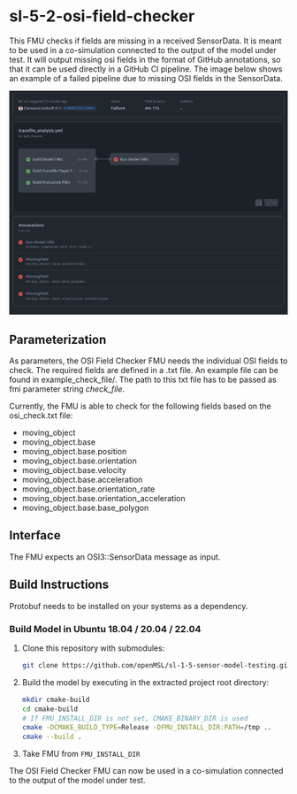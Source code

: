 # sl-5-2-osi-field-checker

This FMU checks if fields are missing in a received SensorData.
It is meant to be used in a co-simulation connected to the output of the model under test.
It will output missing osi fields in the format of GitHub annotations, so that it can be used directly in a GitHub CI pipeline.
The image below shows an example of a failed pipeline due to missing OSI fields in the SensorData.

<img src="doc/osi-field-checker-output.png" width="800"  alt="OSI Field Checker in CI Pipeline"/>

## Parameterization

As parameters, the OSI Field Checker FMU needs the individual OSI fields to check.
The required fields are defined in a .txt file.
An example file can be found in example_check_file/.
The path to this txt file has to be passed as fmi parameter string *check_file*.

Currently, the FMU is able to check for the following fields based on the osi_check.txt file:

- moving_object
- moving_object.base
- moving_object.base.position
- moving_object.base.orientation
- moving_object.base.velocity
- moving_object.base.acceleration
- moving_object.base.orientation_rate
- moving_object.base.orientation_acceleration
- moving_object.base.base_polygon

## Interface

The FMU expects an OSI3::SensorData message as input.

## Build Instructions

Protobuf needs to be installed on your systems as a dependency.

### Build Model in Ubuntu 18.04 / 20.04 / 22.04

1. Clone this repository with submodules:

    ```bash
    git clone https://github.com/openMSL/sl-1-5-sensor-model-testing.git --recurse-submodules
    ```

2. Build the model by executing in the extracted project root directory:

    ```bash
    mkdir cmake-build
    cd cmake-build
    # If FMU_INSTALL_DIR is not set, CMAKE_BINARY_DIR is used
    cmake -DCMAKE_BUILD_TYPE=Release -DFMU_INSTALL_DIR:PATH=/tmp ..
    cmake --build .
    ```

3. Take FMU from `FMU_INSTALL_DIR`

The OSI Field Checker FMU can now be used in a co-simulation connected to the output of the model under test.
